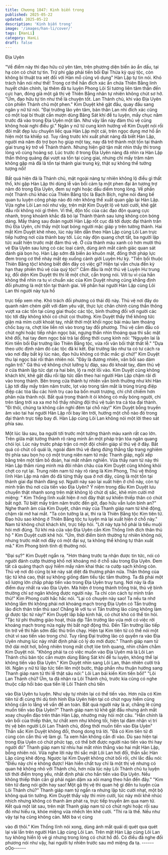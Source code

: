 ```yaml
---
title: Chương 1847: Kinh biến trong
published: 2025-05-22
updated: 2025-05-22
description: 'Kinh biến trong'
image: '/images/han-li/cover/'
tags: [HanLi]
category: HanLi
draft: false
---
```


Địa Uyên

"Về điểm này thì đạo hữu cứ yên tâm, trên phương diện biến ảo
ẩn dấu, tại hạ còn có chút tự tin. Trừ phi gặp phải tiền bối Đại
Thừa kỳ quý tộc, còn không bí thuật tra xét đối với Hàn mỗ cũng
vô dụng" Hàn Lập tự tin nói.
Khó trách hắn nói như thế! Trong cơ thể hắn đích xác ẩn chứa
Thiên Bằng linh huyết chân chính, lại thêm đã tu luyện Phong Lôi
Sí tương liên tâm thần đến cực hạn, đóng giả một gã thị vệ Thiên
Bằng nhân tự nhiên không chút sơ hở.
"Ừm, đạo hữu tự tin như thế là chuyện tốt. Lan Thánh chủ, khi vào
Địa Uyên còn phiền Thánh chủ một phen." Kim Duyệt khẽ gật
đầu, quay đầu sang ngân y nữ tử nói.
"Đại trưởng lão yên tâm, bản thân Lan nhi đích xác cũng có một
loại bí thuật cần mượn dùng Băng Sát khí để tu luyện, mấy chục
năm trước đã vào trong Địa Uyên một lần. Như vậy lần này đám
thủ vệ cũng không hoài nghi điều gì." Ngân y nữ tử cung kính
hướng về Kim Duyệt nói rồi đôi mắt đẹp lưu chuyển liếc qua Hàn
Lập một cái, trên ngọc dung mơ hồ ẩn hiện một tia khiếp sợ.
Tuy rằng trước khi xuất phát nàng đã biết Hàn Lập, người mà
năm đó trợ bọn họ giúp một tay, nay đã trở thành một tồn tại
thánh giai trung kỳ trở về Thánh thành. Nhưng hiện giờ tận mắt
nhìn thấy thì trong lòng vô cùng hoảng sợ.
Lúc trước ở trong Địa Uyên nàng đã nhìn ra Hàn Lập thần thông
quảng đại vượt xa tồn tại cùng giai, nhưng chỉ mấy trăm năm
không gặp mà đã là tồn tại thánh giai trung kỳ, thật sự không thể
tưởng tượng nổi!

Bất quá hiện đã là Thánh chủ, mặt ngoài nàng tự nhiên không lộ
điều gì thất thố, khi gặp Hàn Lập thì dùng lễ vãn bối cảm tạ một
phen đại ân tương trợ năm đó trong Địa Uyên, đem sự nghi hoặc
dấu diếm trong lòng.
Về phần một Thánh chủ khác của Thiên Bằng tộc là Bạch Bích,
nghe nói đang bế quan tu luyện công pháp nào đó nên không thể
xuất quan gặp lại Hàn Lập.
Vừa nghe Lôi Lan nói như vậy, trên mặt Kim Duyệt lộ vẻ tươi
cười, khẽ gật đầu rồi không nói gì thêm.
Vì thế, độn tốc của các đạo độn quang cực nhanh, trong khoảnh
khắc đã bỏ lại Thánh thành sau lưng không còn bóng dáng.
Mấy tháng sau đoàn người Hàn Lập rốt cục đã tới được đại thành
trấn thủ Địa Uyên, chỉ thấy một loạt bóng người mặc giáp y trên
tường thành.
Hai mắt Kim Duyệt khẽ nheo, lúc này liền dẫn theo Hàn Lập cùng
Lôi Lan trực tiếp hướng nơi cửa thành bay tới.
Lúc này độn quang chợt tắt, ba người lập tức xuất hiện trước mặt
đám thủ vệ.
Ở cửa thành màu xanh có hơn mười thủ vệ Địa Uyên sau lưng có
các loại cánh, dùng ánh mắt cảnh giác quan sát đánh giá bọn họ.
Hàn Lập sớm đã biến ảo khuôn mặt, đồng thời pháp lực đem
trong cơ thể nháy mắt ép xuống cảnh giới Luyện Hư kỳ.
"Tiền bối thuộc Thiên Bằng tộc! không biết đến đây có việc gì?
Hiện tại vẫn chưa đến kỳ hạn thay phiên thủ vệ của quý tộc!" Cầm
đầu là một thủ vệ Luyện Hư trung kỳ, đối diện Kim Duyệt thì thi lễ
một chút, cẩn trọng nói.
Với tu vi của hắn không thể nhìn ra tu vi chuẩn xác của Kim Duyệt
nhưng cũng khẳng định đối phương là một tồn tại thánh giai.
Về phần hai người Hàn Lập cùng Lôi Lan thì người này tựa hồ

trực tiếp xem nhẹ.
Khó trách đối phương có thái độ này. Thủ vệ nơi đây do quanh
năm chém giết với đám yêu vật, thực lực chân chính cùng thần
thông vượt xa các tồn tại cùng giai thuộc các tộc, bình thường đối
với người các tộc tới đây không khỏi có chút coi thường.
Kim Duyệt thấy thế không tức giận mà mỉm cười khoát tay, nhất
thời một khối ngọc bài màu lam thoáng chốc bay ra, chợt lóe liền
rơi vào trong tay đối phương.
Thủ vệ cầm đầu có chút nghi hoặc tiếp nhận ngọc bài, ngưng
thần nhìn thoáng qua thì sắc mặt khẽ đổi, hai tay đem ngọc bài trả
lại đồng thời cung kính nói: "Nguyên lai là Kim tiền bối Đại trưởng
lão Thiên Bằng tộc, vừa rồi vãn bối thật thất lễ."
"Dựa theo ước định năm đó các tộc đã kí kết. Đại trưởng lão như
ta có tư cách ra vào nơi đây bất kỳ lúc nào, đạo hữu không có
thắc mắc gì chứ!" Kim Duyệt thu lại ngọc bài rồi thản nhiên nói.
"Đây là đương nhiên, vãn bối sao dám ngăn trở." Gã thủ vệ không
chút lưỡng lự đáp, sau đó khoát tay, đám thủ vệ ở cửa thành lập
tức dạt ra hai bên, lộ ra một lối vào.
Kim Duyệt cũng không khách khí, khẽ gật đầu rồi lập tức dẫn theo
hai người Hàn Lập chậm rãi đi vào trong thành.
Bên trong cửa thành tự nhiên vẫn bình thường như khi Hàn Lập
tới đây mấy trăm năm trước, lọt vào trong tầm mắt là trùng trùng
điệp điệp các tòa lầu các hình trụ cao ba bốn mươi trượng, chi
chít chiếm hơn phân nửa thành nội.
Bất quá trong thành ít ỏi không có mấy bóng người, chỉ trên tầng
trời xa xa mơ hồ thấy những đội thủ vệ tuần tra cả tòa đại thành.
"Đi thôi, chúng ta không cần nghỉ đêm tại chỗ này!" Kim Duyệt
bỗng truyền âm vào tai hai người Hàn Lập rồi bay lên trời, hướng
một chỗ nào đó trong đại thành trực tiếp bay đi. Hàn Lập cùng Lôi
Lan không nói một lời theo sát phía sau.

Một lúc lâu sau, ba người tới trước một tường thành màu xanh rất
cao lớn. Trên giữa mặt tường thành rõ ràng minh ấn một pháp
trận tỏa ngân quang chói lọi.
Lúc này trước pháp trận có một đội chiến giáp sĩ thủ vệ ở đây.
Bất quá có chút cổ quái là, ngoài đám thủ vệ đang đứng thẳng tắp
trang nghiêm thì phía sau bọn họ có một trung niên nam tử mặc
Thanh giáp, ngồi xếp bằng trên một tấm bồ đoàn, hai mắt nhắm
nghiền.
Vừa thấy nam tử này thì Hàn Lập thầm rùng mình mà đôi nhãn
châu của Kim Duyệt cũng không khỏi chợt co rụt lại.
Trung niên nam tử này rõ ràng là Kim Phong, Thủ vệ thống lĩnh
Hàn Lập mà năm đó đã từng thấy qua ở nơi đây, cũng là một tồn
tại thánh giai đại thành đáng sợ.
Người này sao lại xuất hiện ở chỗ này, còn tự mình trấn thủ nơi
cửa tiến vào Địa Uyên?
Ý niệm trong đầu Kim Duyệt lưu chuyển thật nhanh song trên mặt
không lộ chút dị sắc, khẽ mỉm cười mở miệng: " Kim Thống lĩnh
xuất hiện ở nơi đây thật sự khiến thiếp thân có chút bất ngờ. Từ
biệt mấy trăm năm trước đến giờ, đạo hữu vẫn luôn bình an?"
Nghe thanh âm của Kim Duyệt, chân mày của Thanh giáp nam tử
khẽ động, chậm rãi mở hai mắt.
"Ta còn tưởng là ai, thì ra là Thiên Bằng tộc Kim tiên tử. Đạo hữu
sao không ở Thiên Bằng tộc tu luyện mà lại xuất hiện ở chỗ này."
Nam tử không chút khách khí, trực tiếp hỏi.
"Lời này tựa hồ phải là tiểu muội hỏi mới đúng. Từ khi mà cửa vào
Địa Uyên cần Kim Thống lĩnh đích thân thủ hộ " Kim Duyệt cười
khẽ hỏi.
"Ừm, thời điểm bình thường tự nhiên không nói, nhưng trước mắt
nơi đây có một đại sự, ta không thể không tự thân xuất mã." Kim
Phong bình tĩnh dị thường nói.

"Đại sự?" Kim Duyệt ngẩn ra.
"Hơn tháng trước ta nhận được tin tức, nói có người đánh cướp
thương khố nơi khoáng mỏ ở chỗ sâu trong Địa Uyên. Đem tất cả
quáng thạch quý hiếm mấy năm khai thác ra cướp sạch không
còn. Thủ vệ nơi đó cũng bị kẻ này sát diệt đả thương phân nửa.
Thần thông của tặc tử khá cao, thật sự không giống đám tiểu tặc
tầm thường. Ta đã phái một số lượng lớn chấp pháp tiến vào
trong Địa Uyên truy tung. Nơi này là địa điểm duy nhất ra vào Địa
Uyên. Mà hiện ở trong thành trống trải, thủ vệ bình thường chỉ sợ
ngăn không được người này. Ta chỉ còn cách tự mình trấn thủ!"
Kim Phong cười hắc hắc nói.
"Lại có chuyện này sao! Ta nếu ta nhớ không lầm thì không phải
nơi khoáng mạch trong Địa Uyên có Tần trưởng lão đích thân trấn
thủ sao! Chẳng lẽ với tu vi Tần trưởng lão cũng không làm gì
được tặc tử này!" Kim Duyệt lắp bắp kinh hãi, có chút khó có thể
tin hỏi.
"Tặc tử phi thường giảo hoạt, thừa dịp Tần trưởng lão vừa mới có
việc rời khoáng mạch trong nửa ngày thì bất ngờ động thủ. Đến
Tần trưởng lão tiếp tin trở về thì hắn sớm đắc thủ trốn chạy. Hiện
tại Kim tiên tử có thể nói một chút vì sao tiến vào trong chứ. Tuy
rằng Đại trưởng lão có quyền ra vào Địa Uyên nhưng lúc này nhất
định phải có lý do mới được." Thanh giáp nam tử thở dài một hơi,
bỗng nhiên trong mắt chợt lóe tinh quang, nhìn chằm chằm Kim
Duyệt nói.
"Không phải ta có việc muốn vào Địa Uyên mà là Lôi Lan Thánh
chủ bản tộc cần mượn dùng Băng Sát khí để tu luyện, không thể
lại không tiến vào Địa Uyên." Kim Duyệt nhìn sang Lôi Lan, thản
nhiên cười trả lời.
Ngân y nữ tử lập tức tiến lên một bước, thập phần nhu thuận
hướng sang Thanh giáp nam tử thi lễ thật sâu nói:" Lôi Lan bái
kiến Kim tiền bối!"
"Lôi Lan Thánh chủ? Ừm, ta đã nhận ra Lôi Thánh chủ, trước kia
cũng có nghe thuộc cấp hồi báo qua tiền lệ Lôi Thánh chủ tiến

vào Địa Uyên tu luyện. Như vậy tự nhiên lại có thể tiến vào. Hơn
nữa có Kim tiên tử đi cùng thì dù tình hình Địa Uyên hiện tại có
chút nguy hiểm cũng không cần lo lắng về vấn đề an toàn. Bất
quá người này là ai, chẳng lẽ cũng muốn tiến vào Địa Uyên?"
Thanh giáp nam tử khẽ gật đầu nhưng ánh mắt xoay chuyển đảo
trên thân Hàn Lập, nhướng mày hỏi một câu.
"Hắn chính là vãn bối của thiếp thân, tư chất xem như không tồi,
hiện tại đảm nhận vị trí thị vệ bên người Lôi Lan Thánh chủ, đồng
thời muốn tiến vào Địa Uyên" Thần sắc Kim Duyệt không đổi,
thong dong trả lời.
"Đã có Kim tiên tử đi cùng còn cần thủ vệ làm gì. Ta xem hắn
không cần đi vào. Dù sao hiện tại trong Địa Uyên có chút phức
tạp, có thể bớt được người nào tiến vào thì hay người đó" Thanh
giáp nam tử nhíu hai mắt nhìn thẳng vào hai mắt Hàn Lập, bỗng
nhiên nói.
Vừa nghe lời này thì sắc mặt Lôi Lan hơi đổi, thần sắc Hàn Lập
cũng khẽ động.
Ngược lại Kim Duyệt không chút bối rối, chỉ lắc đầu nói: "Điều này
chỉ e không được! Hàn hiền chất tuy chỉ là một thị vệ nhưng có
quan hệ không nhỏ với Thánh chủ, hơn nữa lúc này Lôi Thánh
chủ tu luyện tới thời điểm trọng yếu, nhất định phải cho hắn tiến
vào Địa Uyên. Nếu không thiếp thân cần gì phải ngàn dặm xa xôi
mang theo hắn đến đây."
"Kim tiên tử đang nói giỡn hay sao! Một gã thị vệ thì quan hệ gì
đến tu luyện của Lôi Thánh chủ?" Thanh giáp nam tử ngẩn ra
nhưng lập tức cười nhạt, một bộ không quá tin tưởng.
Kim Duyệt thấy vậy thì mỉm cười, lúc này môi khẽ nhúc nhích
nhưng không có thanh âm phát ra, trực tiếp truyền âm qua nam
tử.
Kết quả một lát sau, trên mặt Thanh giáp nam tử có chút nghi
hoặc rồi sau đó như hiểu ra, khóe miệng vừa nhếch lên khẽ cười.
"Thì ra là thế. Nếu như vậy tại hạ cũng không cản. Mời ba vị cùng

vào đi thôi." Kim Thống lĩnh nói xong, dùng ánh mắt quái dị quét
qua quét lại vài lần trên người Hàn Lập cùng Lôi Lan.
Trên mặt Hàn Lập cùng Lôi Lan tuy không hiển lộ vẻ gì nhưng
trong lòng có chút hồ đồ.
Có điều đã nghe đối phương nói như vậy, hai người tự nhiên
trước sau mở miệng đa tạ.
------oOo------
